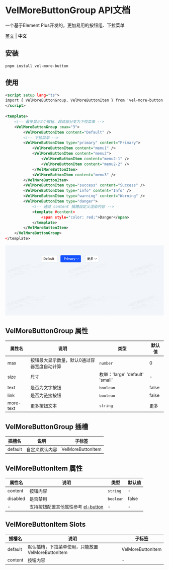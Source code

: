 # VelMoreButtonGroup API文档

一个基于Element Plus开发的，更加易用的按钮组、下拉菜单

[英文](https://github.com/Planck-Ho/vel-more-button/blob/main/README.md) | **中文**

## 安装

```base
pnpm install vel-more-button
```

## 使用
```xml
<script setup lang="ts">
import { VelMoreButtonGroup, VelMoreButtonItem } from 'vel-more-button'
</script>

<template>
    <!-- 最多显示3个按钮，超过部分变为下拉菜单 -->
    <VelMoreButtonGroup :max="3">
        <VelMoreButtonItem content="Default" />
        <!-- 下拉菜单 -->
        <VelMoreButtonItem type="primary" content="Primary">
            <VelMoreButtonItem content="menu1" />
            <VelMoreButtonItem content="menu2">
                <VelMoreButtonItem content="menu2-1" />
                <VelMoreButtonItem content="menu2-2" />
            </VelMoreButtonItem>
            <VelMoreButtonItem content="menu3" />
        </VelMoreButtonItem>
        <VelMoreButtonItem type="success" content="Success" />
        <VelMoreButtonItem type="info" content="Info" />
        <VelMoreButtonItem type="warning" content="Warning" />
        <VelMoreButtonItem type="danger">
            <!-- 通过 content 插槽自定义渲染内容 -->
            <template #content>
                <span style="color: red;">Danger</span>
            </template>
        </VelMoreButtonItem>
    </VelMoreButtonGroup>
</template>
```
![示例](./src/assets/more-button.gif)


## VelMoreButtonGroup 属性

| 属性名 | 说明 | 类型 | 默认值 |
| - | - | - | - |
| max | 按钮最大显示数量，默认0通过容器宽度自动计算 | <code>number</code> | 0
| size | 尺寸	| 枚举：'large' 'default'  'small' | -
| text | 是否为文字按钮	| <code>boolean</code> | false
| link | 是否为链接按钮	| <code>boolean</code> | false
| more-text | 更多按钮文本	| <code>string</code> | 更多

## VelMoreButtonGroup 插槽
| 插槽名 | 说明 | 子标签
| - | - | -
| default | 自定义默认内容 | VelMoreButtonItem

## VelMoreButtonItem 属性

| 属性名 | 说明 | 类型 | 默认值 |
| - | - | - | - |
| content | 按钮内容 | <code>string</code> | -
| disabled | 是否禁用 | <code>boolean</code> | false
| - | 支持按钮配置其他属性参考 <a href="https://cn.element-plus.org/zh-CN/component/button.html#button-%E5%B1%9E%E6%80%A7" target="_blanck">el-button</a> | - | -
## VelMoreButtonItem Slots
| 插槽名 | 说明 | 子标签
| - | - | -
| default | 默认插槽，下拉菜单使用，只能放置VelMoreButtonItem | VelMoreButtonItem
| content | 按钮内容 | -